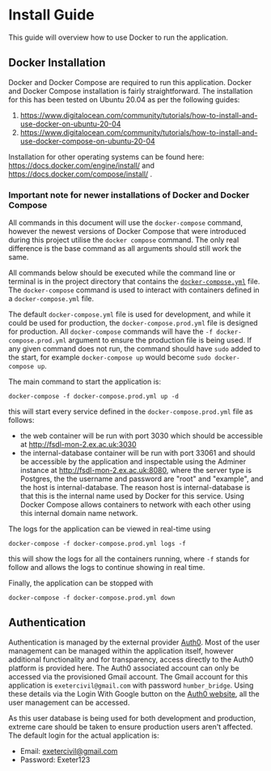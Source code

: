 # Install Guide
This guide will overview how to use Docker to run the application.

## Docker Installation
Docker and Docker Compose are required to run this application.
Docker and Docker Compose installation is fairly straightforward. The installation for this has been tested on Ubuntu 20.04 as per the following guides:
1. https://www.digitalocean.com/community/tutorials/how-to-install-and-use-docker-on-ubuntu-20-04
2. https://www.digitalocean.com/community/tutorials/how-to-install-and-use-docker-compose-on-ubuntu-20-04

Installation for other operating systems can be found here: https://docs.docker.com/engine/install/ and https://docs.docker.com/compose/install/ . 
### Important note for newer installations of Docker and Docker Compose
All commands in this document will use the `docker-compose` command, however the newest versions of Docker Compose that were introduced during this project utilise the `docker compose` command. The only real difference is the base command as all arguments should still work the same.

All commands below should be executed while the command line or terminal is in the project directory that contains the [`docker-compose.yml`](../docker-compose.yml) file. The `docker-compose` command is used to interact with containers defined in a `docker-compose.yml` file.

The default `docker-compose.yml` file is used for development, and while it could be used for production, the `docker-compose.prod.yml` file is designed for production. All `docker-compose` commands will have the `-f docker-compose.prod.yml` argument to ensure the production file is being used. If any given command does not run, the command should have `sudo` added to the start, for example `docker-compose up` would become `sudo docker-compose up`.

The main command to start the application is:
```
docker-compose -f docker-compose.prod.yml up -d
```
this will start every service defined in the `docker-compose.prod.yml` file as follows:
- the web container will be run with port 3030 which should be accessible at http://fsdl-mon-2.ex.ac.uk:3030 
- the internal-database container will be run with port 33061 and should be accessible by the application and inspectable using the Adminer instance at http://fsdl-mon-2.ex.ac.uk:8080, where the server type is Postgres, the the username and password are "root" and "example", and the host is internal-database. The reason host is internal-database is that this is the internal name used by Docker for this service. Using Docker Compose allows containers to network with each other using this internal domain name network.

The logs for the application can be viewed in real-time using
```
docker-compose -f docker-compose.prod.yml logs -f
```
this will show the logs for all the containers running, where `-f` stands for follow and allows the logs to continue showing in real time.

Finally, the application can be stopped with
```
docker-compose -f docker-compose.prod.yml down
```

## Authentication
Authentication is managed by the external provider [Auth0](https://auth0.com/). Most of the user management can be managed within the application itself, however additional functionality and for transparency, access directly to the Auth0 platform is provided here. The Auth0 associated account can only be accessed via the provisioned Gmail account. The Gmail account for this application is `exetercivil@gmail.com` with password `humber_bridge`. Using these details via the Login With Google button on the [Auth0 website](https://manage.auth0.com), all the user management can be accessed.

As this user database is being used for both development and production, extreme care should be taken to ensure production users aren't affected. The default login for the actual application is:
- Email: exetercivil@gmail.com
- Password: Exeter123


